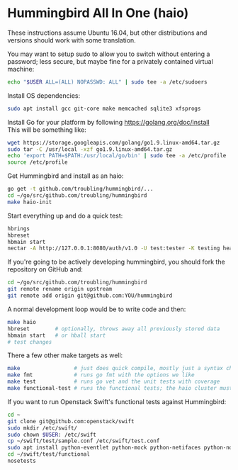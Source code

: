 # Hummingbird All In One (haio)

These instructions assume Ubuntu 16.04, but other distributions and versions should work with some translation.

You may want to setup sudo to allow you to switch without entering a password; less secure, but maybe fine for a privately contained virtual machine:

```sh
echo "$USER ALL=(ALL) NOPASSWD: ALL" | sudo tee -a /etc/sudoers
```

Install OS dependencies:

```sh
sudo apt install gcc git-core make memcached sqlite3 xfsprogs
```

Install Go for your platform by following https://golang.org/doc/install  
This will be something like:

```sh
wget https://storage.googleapis.com/golang/go1.9.linux-amd64.tar.gz
sudo tar -C /usr/local -xzf go1.9.linux-amd64.tar.gz
echo 'export PATH=$PATH:/usr/local/go/bin' | sudo tee -a /etc/profile
source /etc/profile
```

Get Hummingbird and install as an haio:

```sh
go get -t github.com/troubling/hummingbird/...
cd ~/go/src/github.com/troubling/hummingbird
make haio-init
```

Start everything up and do a quick test:

```sh
hbrings
hbreset
hbmain start
nectar -A http://127.0.0.1:8080/auth/v1.0 -U test:tester -K testing head
```

If you're going to be actively developing hummingbird, you should fork the repository on GitHub and:

```sh
cd ~/go/src/github.com/troubling/hummingbird
git remote rename origin upstream
git remote add origin git@github.com:YOU/hummingbird
```

A normal development loop would be to write code and then:

```sh
make haio
hbreset        # optionally, throws away all previously stored data
hbmain start   # or hball start
# test changes
```

There a few other make targets as well:

```sh
make                 # just does quick compile, mostly just a syntax check
make fmt             # runs go fmt with the options we like
make test            # runs go vet and the unit tests with coverage
make functional-test # runs the functional tests; the haio cluster must be running already
```

If you want to run Openstack Swift's functional tests against Hummingbird:

```sh
cd ~
git clone git@github.com:openstack/swift
sudo mkdir /etc/swift/
sudo chown $USER: /etc/swift
cp ~/swift/test/sample.conf /etc/swift/test.conf
sudo apt install python-eventlet python-mock python-netifaces python-nose python-pastedeploy python-pbr python-pyeclib python-setuptools python-swiftclient python-unittest2
cd ~/swift/test/functional
nosetests
```
